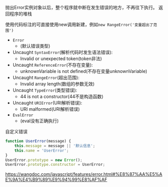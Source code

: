 抛出Error实例对象以后，整个程序就中断在发生错误的地方，不再往下执行。
返回程序的堆栈

使用代码标注的可直接使用new调用新建，例如`new RangeError('变量超出了范围')`

- `Error`
	- (默认错误类型)
- Uncaught `SyntaxError`(解析代码时发生语法错误):
	- Invalid or unexpected token(token非法)
- Uncaught `ReferenceError`(不存在变量):
	- unknownVariable is not defined(不存在变量unknownVariable)
- Uncaught `RangeError`(超出范围):
	- Invalid array length(数组的参数无效)
- Uncaught `TypeError`(类型错误):
	- 44 is not a constructor(44不是构造函数)
- Uncaught `URIError`(URI解析错误):
	- URI malformed(URI解析错误)
- `EvalError`
	- (eval没有正确执行)

自定义错误
```javascript
function UserError(message) {
	this.message = message || '默认信息';
	this.name = 'UserError';
}
UserError.prototype = new Error();
UserError.prototype.constructor = UserError;
```
<https://wangdoc.com/javascript/features/error.html#%E8%87%AA%E5%AE%9A%E4%B9%89%E9%94%99%E8%AF%AF>

